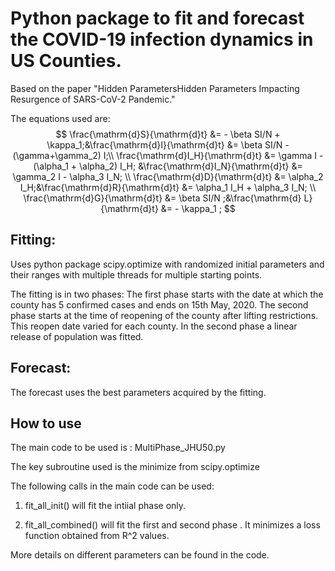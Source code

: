 # Python package to fit and forecast the COVID-19 infection dynamics in US Counties.
Based on the paper "Hidden ParametersHidden Parameters Impacting Resurgence of SARS-CoV-2 Pandemic."


The equations used are:
$$
\frac{\mathrm{d}S}{\mathrm{d}t} &= - \beta SI/N + \kappa_1;&\frac{\mathrm{d}I}{\mathrm{d}t} &= \beta SI/N -(\gamma+\gamma_2) I;\\
\frac{\mathrm{d}I_H}{\mathrm{d}t} &=   \gamma I - (\alpha_1 + \alpha_2) I_H; &\frac{\mathrm{d}I_N}{\mathrm{d}t} &=   \gamma_2 I - \alpha_3 I_N; \\ 
\frac{\mathrm{d}D}{\mathrm{d}t} &= \alpha_2 I_H;&\frac{\mathrm{d}R}{\mathrm{d}t}  &=  \alpha_1 I_H + \alpha_3 I_N; \\
\frac{\mathrm{d}G}{\mathrm{d}t} &=  \beta SI/N ;&\frac{\mathrm{d} L}{\mathrm{d}t} &=  - \kappa_1  ;
$$



## Fitting:
Uses python package scipy.optimize with randomized initial parameters and their ranges with multiple threads for
multiple starting points.

The fitting is in two phases: 
The first phase starts with the date at which the county has 5 confirmed cases and ends on 15th May, 2020.
The second phase starts at the time of reopening of the county after lifting restrictions. This reopen date varied for each county.
In the second phase a linear release of population was fitted.

## Forecast: 
The forecast uses the best parameters acquired by the fitting.

## How to use
The main code to be used is : MultiPhase_JHU50.py

The key subroutine used is the minimize from scipy.optimize

The following calls in the main code can be used:

1. fit_all_init() will fit the intiial phase only. 

2. fit_all_combined() will fit  the first and second  phase . It minimizes a loss function obtained from R^2 values.

More details on different parameters can be found in the code.
